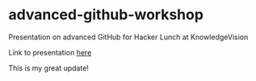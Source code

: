 advanced-github-workshop
=======================

Presentation on advanced GitHub for Hacker Lunch at KnowledgeVision 

Link to presentation [here](http://bit.ly/16a51Jk)

This is my great update!
